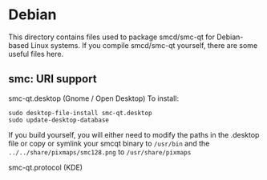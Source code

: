 
Debian
====================
This directory contains files used to package smcd/smc-qt
for Debian-based Linux systems. If you compile smcd/smc-qt yourself, there are some useful files here.

## smc: URI support ##


smc-qt.desktop  (Gnome / Open Desktop)
To install:

	sudo desktop-file-install smc-qt.desktop
	sudo update-desktop-database

If you build yourself, you will either need to modify the paths in
the .desktop file or copy or symlink your smcqt binary to `/usr/bin`
and the `../../share/pixmaps/smc128.png` to `/usr/share/pixmaps`

smc-qt.protocol (KDE)

